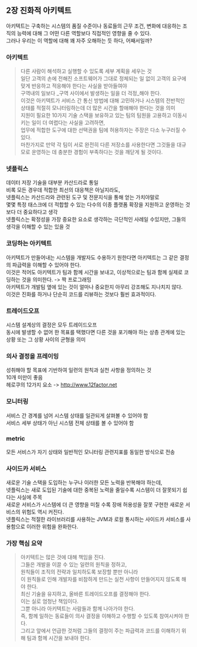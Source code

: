 ## 2장 진화적 아키텍트  
아키텍트는 구축하는 시스템의 품질 수준이나 동료들의 근무 조건, 변화에 대응하는 조직의 능력에 대해 그 어떤 다른 역할보다 직접적인 영향을 줄 수 있다.   
그러나 우리는 이 역할에 대해 꽤 자주 오해하는 듯 하다, 어째서일까?  

### 아키텍트  
> 다른 사람이 해석하고 실행할 수 있도록 세부 계획을 세우는 것  
일단 고객의 손에 전해진 소프트웨어가 그대로 정체되는 일 없이 고객의 요구에 맞게 반응하고 적응해야 한다는 사실을 받아들여야  
구역내의 일보다 _구역 사이에서 발생하는 일을 더 걱정_해야 한다.   
이것은 아키텍트가 서비스 간 통신 방법에 대해 고민하거나 시스템의 전반적인 상태를 적절히 모니터링하는데 더 많은 시간을 할애해야 한다는 것을 의미  
지원이 필요한 10가지 기술 스택을 보유하고 있는 팀의 팀원을 고용하고 이동시키는 일이 더 여렵다는 사실을 고려하면,   
업무에 적합한 도구에 대한 선택권을 팀에 허용하자는 주장은 다소 누구러질 수 있다.   
마찬가지로 만약 각 팀이 서로 완전히 다른 저장소를 사용한다면 그것들을 대규모로 운영하는 데 충분한 경험이 부족하다는 것을 깨닫게 될 것이다. 

### 넷플릭스  
데이터 저장 기술을 대부분 카산드라로 통일  
비록 모든 경우데 적합한 최선의 대응책은 아닐지라도,   
넷플릭스는 카산드라와 관련된 도구 및 전문지식을 통해 얻는 가치야말로   
몇몇 특정 태스크에 더 적합할 수 있는 다수의 이종 플랫폼 확장을 지원하고 운영하는 것보다 더 중요하다고 생각  
넷플릭스는 확정성을 가장 중요한 요소로 생각하는 극단적인 사례일 수있지만, 그들의 생각을 이해할 수 있는 있을 것  

### 코딩하는 아키텍트
아키텍트가 만들어내는 시스템을 개발자도 수용하기 원한다면 아키텍트는 그 같은 결정의 파급력을 이해할 수 있어야 한다.   
이것은 적어도 아키텍트가 팀과 함께 시간을 보내고, 이상적으로는 팀과 함께 실제로 코딩하는 것을 의미한다. -> 짝 프로그래밍   
아키텍트가 개발팀 옆에 있는 것이 얼마나 중요한지 아무리 강조해도 지나치지 않다.  
이것은 진화를 하거나 단순히 코드를 리뷰하는 것보다 훨씬 효과적이다.   

### 트레이드오프
시스템 설계상의 결정은 모두 트레이드오프  
동시에 발생할 수 없어 한 목표를 택했다면 다른 것을 포기해야 하는 상층 관계에 있는 상황 또는 그 상황 사이의 균형을 의미   

### 의사 결정을 프레이밍  
성취해야 할 목표에 기반하여 일련의 원칙과 실천 사항을 정의하는 것  
10개 미만이 좋음  
헤로쿠의 12가지 요소 -> http://www.12factor.net   

### 모니터링  
서비스 간 경계를 넘어 시스템 상태를 일관되게 살펴볼 수 있어야 함  
서비스 세부 상태가 아닌 시스템 전체 상태를 볼 수 있어야 함   

### metric  
모든 서비스가 자기 상태와 일반적인 모니터링 관련지표를 동일한 방식으로 전송   

### 사이드카 서비스  
새로운 기술 스택을 도입하는 누구나 이러한 모든 노력을 반복해야 하는데,   
넷플릭스는 새로 도입된 기술에 대한 중복된 노력을 줄일수록 시스템이 더 잘못되기 쉽다는 사실에 주목  
새로운 서비스가 시스템에 더 큰 영향을 미칠 수록 장애 허용성을 잘못 구현한 새로운 서비스의 위험도 역시 커진다.   
넷플릭스는 적절한 라이브러리를 사용하는 JVM과 로컬 통시하는 사이드카 서비스를 사용함으로 이러한 위험을 완화한다.  

### 가장 핵심 요약 
> 아키텍트는 많은 것에 대해 책임을 진다.   
> 그들은 개발을 이끌 수 있는 일련의 원칙을 정하고,  
> 원칙들이 조직의 전략과 일치하도록 보장할 뿐만 아니라  
> 이 원칙들로 인해 개발자를 비참하게 만드는 실천 사항이 만들어지지 않도록 해야 한다.  
> 최신 기술을 유지하고, 올바른 트레이드오프를 결정해야 한다.  
> 이는 실로 엄청난 책임이다.  
> 그뿐 아니라 아키텍트는 사람들과 함께 나아가야 한다.  
> 즉, 함께 일하는 동료들이 의사 결정을 이해하고 수행할 수 있도록 참여시켜야 한다.   
> 그리고 앞에서 언급한 것처럼 그들의 결정이 주는 파급력과 코드를 이해하기 위해 팀과 함께 시간을 보내야 한다.  
